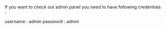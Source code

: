 If you want to check out admin panel you need to have following credentials :

username : admin
password : admin

